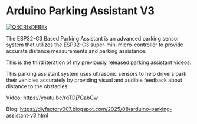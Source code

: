 # Arduino Parking Assistant V3

[![Q4CRfxDFBEk](https://i.imgur.com/WEg99dr.jpeg)](https://www.youtube.com/watch?v=rqTDj7GabGw)

The ESP32-C3 Based Parking Assistant is an advanced parking sensor system that utilizes the ESP32-C3 super-mini micro-controller to provide accurate distance measurements and parking assistance.

This is the third iteration of my previously released parking assistant videos.

This parking assistant system uses ultrasonic sensors to help drivers park their vehicles accurately by providing visual and audible feedback about distance to the obstacles.

Video: https://youtu.be/rqTDj7GabGw

Blog: https://diyfactory007.blogspot.com/2025/08/arduino-parking-assistant-v3.html
